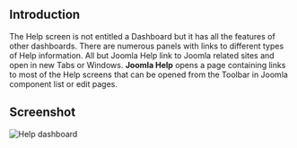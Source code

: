 <!-- Filename: J4.x:Help / Display title: Help Dashboard -->

## Introduction

The Help screen is not entitled a Dashboard but it has all the features
of other dashboards. There are numerous panels with links to different
types of Help information. All but Joomla Help link to Joomla related
sites and open in new Tabs or Windows. **Joomla Help** opens a page
containing links to most of the Help screens that can be opened from the
Toolbar in Joomla component list or edit pages.

## Screenshot

![Help dashboard](../../../en/images/dashboards/help-dashboard.png)
